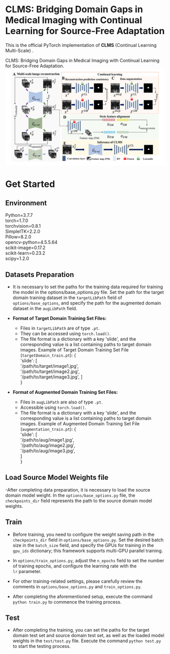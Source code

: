 #  CLMS: Bridging Domain Gaps in Medical Imaging with Continual Learning for Source-Free Adaptation

This is the official PyTorch implementation of **CLMS** (Continual Learning Multi-Scale) .

CLMS: Bridging Domain Gaps in Medical Imaging with Continual Learning for Source-Free Adaptation.
![framework.png](figure1.png)

# Get Started

## Environment
Python=3.7.7  
torch=1.7.0  
torchvision=0.8.1  
SimpleITK=2.2.0  
Pillow=8.2.0  
opencv-python=4.5.5.64  
scikit-image=0.17.2  
scikit-learn=0.23.2  
scipy=1.2.0  

## Datasets Preparation

 - It is necessary to set the paths for the training data required for training the model in the options/base_options.py file. Set the path for the target domain training dataset in the `targetLibPath` field of `options/base_options`, and specify the path for the augmented domain dataset in the `augLibPath` field.
 -  **Format of Target Domain Training Set Files:**
    
    -   Files in `targetLibPath` are of type `.pt`.
    -   They can be accessed using `torch.load()`.
    -   The file format is a dictionary with a key 'slide', and the corresponding value is a list containing paths to target domain images. Example of Target Domain Training Set File (`targetDomain_train.pt`):
      {  
       'slide': [  
           '/path/to/target/image1.jpg',  
           '/path/to/target/image2.jpg',  
           '/path/to/target/image3.jpg',
              ]    
      }
 -  **Format of Augmented Domain Training Set Files:**
    
    -   Files in `augLibPath` are also of type `.pt`.
    -   Accessible using `torch.load()`.
    -  The file format is a dictionary with a key 'slide', and the corresponding value is a list containing paths to target domain images. Example of Augmented Domain Training Set File (`augmentation_train.pt`):
      {  
       'slide': [  
           '/path/to/aug/image1.jpg',  
           '/path/to/aug/image2.jpg',  
           '/path/to/aug/image3.jpg',  
            ]    
      } 
   
## Load Source Model Weights file
-After completing data preparation, it is necessary to load the source domain model weight. In the `options/base_options.py` file, the `checkpoints_dir` field represents the path to the source domain model weights.

## Train

 - Before training, you need to configure the weight saving path in the
   `checkpoints_dir` field in `options/base_options.py`. Set the desired
   batch size in the `batch_size` field, and specify the GPUs for
   training in the `gpu_ids` dictionary; this framework supports
   multi-GPU parallel training.
   
 - In `options/train_options.py`, adjust the `n_epochs` field to set the
   number of training epochs, and configure the learning rate with the  
   `lr` parameter.
 - For other training-related settings, please carefully review the   
   comments in `options/base_options.py` and `train_options.py`.
   
 - After completing the aforementioned setup, execute the command `python train.py` to commence the training process.

## Test
- After completing the training, you can set the paths for the target domain test set and source domain test set, as well as the loaded model weights in the `test/test.py` file. Execute the command `python test.py` to start the testing process.
